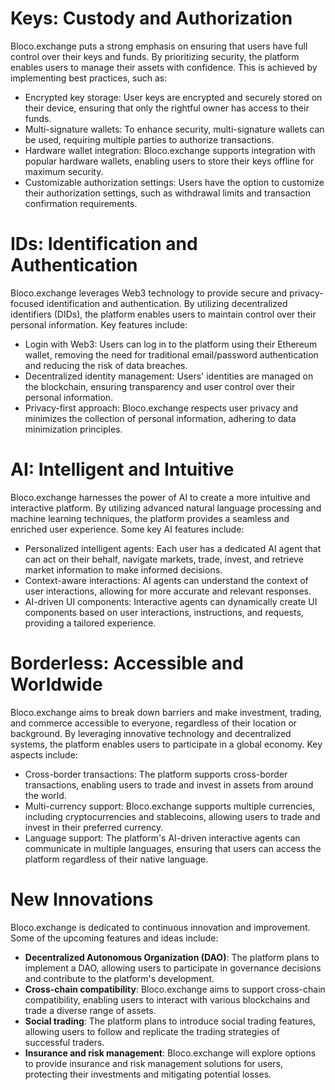 # Keys: Custody and Authorization

Bloco.exchange puts a strong emphasis on ensuring that users have full control over their keys and funds. By prioritizing security, the platform enables users to manage their assets with confidence. This is achieved by implementing best practices, such as:

- Encrypted key storage: User keys are encrypted and securely stored on their device, ensuring that only the rightful owner has access to their funds.
- Multi-signature wallets: To enhance security, multi-signature wallets can be used, requiring multiple parties to authorize transactions.
- Hardware wallet integration: Bloco.exchange supports integration with popular hardware wallets, enabling users to store their keys offline for maximum security.
- Customizable authorization settings: Users have the option to customize their authorization settings, such as withdrawal limits and transaction confirmation requirements.

# IDs: Identification and Authentication

Bloco.exchange leverages Web3 technology to provide secure and privacy-focused identification and authentication. By utilizing decentralized identifiers (DIDs), the platform enables users to maintain control over their personal information. Key features include:

- Login with Web3: Users can log in to the platform using their Ethereum wallet, removing the need for traditional email/password authentication and reducing the risk of data breaches.
- Decentralized identity management: Users' identities are managed on the blockchain, ensuring transparency and user control over their personal information.
- Privacy-first approach: Bloco.exchange respects user privacy and minimizes the collection of personal information, adhering to data minimization principles.

# AI: Intelligent and Intuitive

Bloco.exchange harnesses the power of AI to create a more intuitive and interactive platform. By utilizing advanced natural language processing and machine learning techniques, the platform provides a seamless and enriched user experience. Some key AI features include:

- Personalized intelligent agents: Each user has a dedicated AI agent that can act on their behalf, navigate markets, trade, invest, and retrieve market information to make informed decisions.
- Context-aware interactions: AI agents can understand the context of user interactions, allowing for more accurate and relevant responses.
- AI-driven UI components: Interactive agents can dynamically create UI components based on user interactions, instructions, and requests, providing a tailored experience.

# Borderless: Accessible and Worldwide

Bloco.exchange aims to break down barriers and make investment, trading, and commerce accessible to everyone, regardless of their location or background. By leveraging innovative technology and decentralized systems, the platform enables users to participate in a global economy. Key aspects include:

- Cross-border transactions: The platform supports cross-border transactions, enabling users to trade and invest in assets from around the world.
- Multi-currency support: Bloco.exchange supports multiple currencies, including cryptocurrencies and stablecoins, allowing users to trade and invest in their preferred currency.
- Language support: The platform's AI-driven interactive agents can communicate in multiple languages, ensuring that users can access the platform regardless of their native language.

# New Innovations

Bloco.exchange is dedicated to continuous innovation and improvement. Some of the upcoming features and ideas include:

- **Decentralized Autonomous Organization (DAO)**: The platform plans to implement a DAO, allowing users to participate in governance decisions and contribute to the platform's development.
- **Cross-chain compatibility**: Bloco.exchange aims to support cross-chain compatibility, enabling users to interact with various blockchains and trade a diverse range of assets.
- **Social trading**: The platform plans to introduce social trading features, allowing users to follow and replicate the trading strategies of successful traders.
- **Insurance and risk management**: Bloco.exchange will explore options to provide insurance and risk management solutions for users, protecting their investments and mitigating potential losses.

